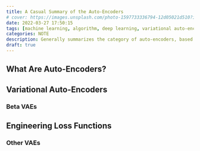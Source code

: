 ```yaml
---
title: A Casual Summary of the Auto-Encoders
# cover: https://images.unsplash.com/photo-1597733336794-12d05021d510?ixlib=rb-1.2.1&ixid=MnwxMjA3fDB8MHxwaG90by1wYWdlfHx8fGVufDB8fHx8&auto=format&fit=crop&w=1374&q=80
date: 2022-03-27 17:50:15
tags: [machine learning, algorithm, deep learning, variational auto-encoders]
categories: NOTE
description: Generally summarizes the category of auto-encoders, based on my experience working with them.
draft: true
---
```


## 

## What Are Auto-Encoders?



## Variational Auto-Encoders

### Beta VAEs

## Engineering Loss Functions

### Other VAEs
